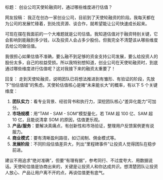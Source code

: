 标题：
创业公司天使轮融资时，通过哪些维度进行估值？

网友投稿：
我正在创办一家创业公司，目前到了天使轮融资的阶段。我每天都在为公司的发展忙碌着，到处找资源、谈合作，就希望能让公司快速成长起来。

可现在摆在我面前的一个大难题就是公司估值。我知道估值对于融资特别关键，它会影响到能融到多少钱，以及投资人会占多少股份。但我完全不清楚该从哪些维度去给公司做估值。

我很担心如果估值不准确，要么融不到足够的资金支持公司发展，要么给投资人的股份太多，自己的权益受损。所以我特别想知道，创业公司在天使轮融资时，到底通过哪些维度进行估值呢？这对我接下来的融资太重要了！ 

回复：
走到天使轮融资，说明团队已将想法推进到有雏形、有验证的阶段，先放下“怕估值错”的焦虑。天使轮估值核心是赌“未来能长大”的概率，有以下 5 个关键维度：
1. **团队实力**：看专业背景、经验背书和执行力，深挖团队核心“差异化能力”可加分。
2. **市场规模**：用“TAM - SAM - SOM”模型量化，若 TAM 超 100 亿、SAM 超 10 亿，且能说清拿 SOM 的原因，估值更乐观。
3. **产品/服务**：要解决真痛点，有创新性和市场验证，整理用户反馈案例更有说服力。
4. **商业模式**：要有清晰盈利路径，如订阅制、佣金模式等。
5. **发展阶段**：不同阶段估值差异大，列出“里程碑事件”让投资人觉得团队在稳步前进。

建议不用追求“绝对准确”，但要“有理有据”，参考同行、不过度夸大、用数据说话。天使轮估值是协商出来的，关键是让投资人和你达成共识。想清楚团队让投资人放心、产品让用户离不开的点，再谈估值更有底气。 